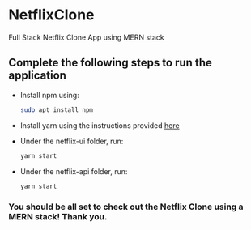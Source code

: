 # NetflixClone
Full Stack Netflix Clone App using MERN stack


## Complete the following steps to run the application

+ Install npm using:
    ```bash
    sudo apt install npm

+ Install yarn using the instructions provided [here](https://www.redswitches.com/blog/install-yarn-in-ubuntu/)

+ Under the netflix-ui folder, run:
    ```bash
    yarn start

+ Under the netflix-api folder, run:
    ```bash
    yarn start

### You should be all set to check out the Netflix Clone using a MERN stack! Thank you.